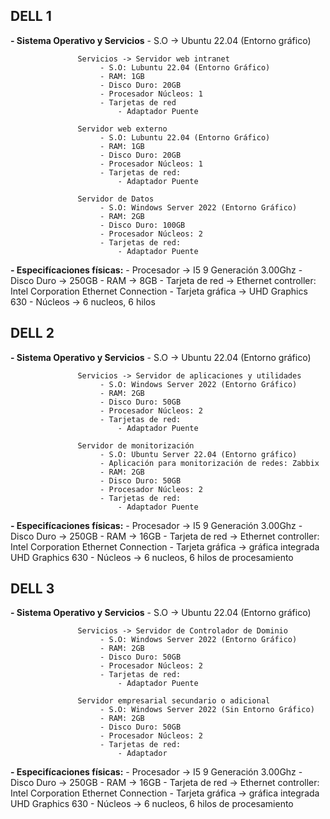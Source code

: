 ## DELL 1
**- Sistema Operativo y Servicios**
    - S.O -> Ubuntu 22.04 (Entorno gráfico)
  
                   Servicios -> Servidor web intranet
                        - S.O: Lubuntu 22.04 (Entorno Gráfico)
                        - RAM: 1GB
                        - Disco Duro: 20GB
                        - Procesador Núcleos: 1
                        - Tarjetas de red
                            - Adaptador Puente
                        
                   Servidor web externo
                        - S.O: Lubuntu 22.04 (Entorno Gráfico)
                        - RAM: 1GB
                        - Disco Duro: 20GB
                        - Procesador Núcleos: 1
                        - Tarjetas de red:
                            - Adaptador Puente
                            
                   Servidor de Datos
                        - S.O: Windows Server 2022 (Entorno Gráfico)
                        - RAM: 2GB
                        - Disco Duro: 100GB
                        - Procesador Núcleos: 2
                        - Tarjetas de red:
                            - Adaptador Puente
    
**- Especifícaciones físicas:**
    - Procesador -> I5 9 Generación 3.00Ghz
    - Disco Duro -> 250GB
    - RAM -> 8GB
    - Tarjeta de red -> Ethernet controller: Intel Corporation Ethernet Connection
    - Tarjeta gráfica -> UHD Graphics 630 
    - Núcleos -> 6 nucleos, 6 hilos
    
## DELL 2
**- Sistema Operativo y Servicios**
    - S.O -> Ubuntu 22.04 (Entorno gráfico)
   
                   Servicios -> Servidor de aplicaciones y utilidades
                        - S.O: Windows Server 2022 (Entorno Gráfico)
                        - RAM: 2GB
                        - Disco Duro: 50GB
                        - Procesador Núcleos: 2
                        - Tarjetas de red:
                            - Adaptador Puente
                   
                   Servidor de monitorización
                        - S.O: Ubuntu Server 22.04 (Entorno gráfico)
                        - Aplicación para monitorización de redes: Zabbix
                        - RAM: 2GB
                        - Disco Duro: 50GB
                        - Procesador Núcleos: 2
                        - Tarjetas de red:
                            - Adaptador Puente       
                   
**- Especifícaciones físicas:**
    - Procesador -> I5 9 Generación 3.00Ghz
    - Disco Duro -> 250GB
    - RAM -> 16GB
    - Tarjeta de red -> Ethernet controller: Intel Corporation Ethernet Connection
    - Tarjeta gráfica -> gráfica integrada UHD Graphics 630 
    - Núcleos -> 6 nucleos, 6 hilos de procesamiento
    
## DELL 3
**- Sistema Operativo y Servicios**
    - S.O -> Ubuntu 22.04 (Entorno gráfico)
    
                   Servicios -> Servidor de Controlador de Dominio
                        - S.O: Windows Server 2022 (Entorno Gráfico)
                        - RAM: 2GB
                        - Disco Duro: 50GB
                        - Procesador Núcleos: 2
                        - Tarjetas de red:
                            - Adaptador Puente
                            
                   Servidor empresarial secundario o adicional
                        - S.O: Windows Server 2022 (Sin Entorno Gráfico)
                        - RAM: 2GB
                        - Disco Duro: 50GB
                        - Procesador Núcleos: 2
                        - Tarjetas de red:
                            - Adaptador
    
**- Especifícaciones físicas:**
    - Procesador -> I5 9 Generación 3.00Ghz
    - Disco Duro -> 250GB
    - RAM -> 16GB
    - Tarjeta de red -> Ethernet controller: Intel Corporation Ethernet Connection
    - Tarjeta gráfica -> gráfica integrada UHD Graphics 630 
    - Núcleos -> 6 nucleos, 6 hilos de procesamiento
